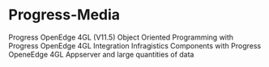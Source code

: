 # Progress-Media
Progress OpenEdge 4GL (V11.5)
Object Oriented Programming with Progress OpenEdge 4GL
Integration Infragistics Components with Progress OpeneEdge 4GL
Appserver and large quantities of data
